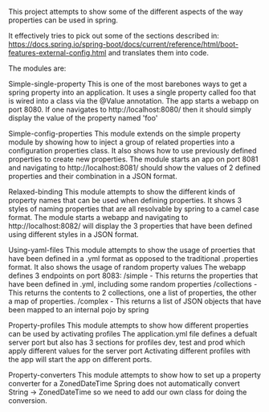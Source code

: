 This project attempts to show some of the different aspects of the way properties can be used in spring.

It effectively tries to pick out some of the sections described in:
https://docs.spring.io/spring-boot/docs/current/reference/html/boot-features-external-config.html
and translates them into code.

The modules are:

Simple-single-property
 This is one of the most barebones ways to get a spring property into an application.
 It uses a single property called foo that is wired into a class via the @Value annotation.
 The app starts a webapp on port 8080.
 If one navigates to http://localhost:8080/ then it should simply display the value of the property named 'foo'

Simple-config-properties
 This module extends on the simple property module by showing how to inject a group
 of related properties into a configuration properties class.
 It also shows how to use previously defined properties to create new properties.
 The module starts an app on port 8081 and navigating to http://localhost:8081/
 should show the values of 2 defined properties and their combination in a JSON
 format.

Relaxed-binding
 This module attempts to show the different kinds of property names that can be used
 when defining properties.
 It shows 3 styles of naming properties that are all resolvable by spring to a camel case format.
 The module starts a webapp and navigating to http://localhost:8082/ will display the
 3 properties that have been defined using different styles in a JSON format.

Using-yaml-files
 This module attempts to show the usage of proerties that have been defined in a .yml
 format as opposed to the traditional .properties format.
 It also shows the usage of random property values
 The webapp defines 3 endpoints on port 8083:
 /simple - This returns the properties that have been defined in .yml, including some random properties
 /collections - This returns the contents to 2 collections, one a list of properties, the other a map of properties.
 /complex - This returns a list of JSON objects that have been mapped to an internal pojo by spring

Property-profiles
 This module attempts to show how different properties can be used by activating profiles
 The application.yml file defines a defualt server port but also has 3 sections
 for profiles dev, test and prod which apply different values for the server port
 Activating different profiles with the app will start the app on different ports.

Property-converters
 This module attempts to show how to set up a property converter for a ZonedDateTime
 Spring does not automatically convert String -> ZonedDateTime so we need to
 add our own class for doing the conversion.